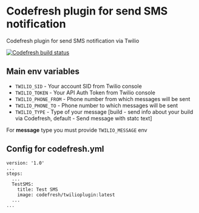 # Codefresh plugin for send SMS notification

Codefresh plugin for send SMS notification via Twilio

[![Codefresh build status]( https://g.codefresh.io/api/badges/pipeline/codefresh-inc/codefresh-io%2Ftwillio-plugin%2Ftwillio-plugin?branch=master&key=eyJhbGciOiJIUzI1NiJ9.NTY3MmQ4ZGViNjcyNGI2ZTM1OWFkZjYy.AN2wExsAsq7FseTbVxxWls8muNx_bBUnQWQVS8IgDTI&type=cf-2)]( https://g.codefresh.io/pipelines/twillio-plugin/builds?repoOwner=codefresh-io&repoName=twillio-plugin&serviceName=codefresh-io%2Ftwillio-plugin&filter=trigger:build~Build;branch:master;pipeline:5c1a73926ecec326b46fca2b~twillio-plugin)

## Main env variables
- `TWILIO_SID` - Your account SID from Twilio console
- `TWILIO_TOKEN` - Your API Auth Token from Twilio console
- `TWILIO_PHONE_FROM` - Phone number from which messages will be sent
- `TWILIO_PHONE_TO` - Phone number to which messages will be sent
- `TWILIO_TYPE` - Type of your message [build - send info about your build via Codefresh, default - Send message with statc text]

For **message** type you must provide `TWILIO_MESSAGE` env

## Config for codefresh.yml
```
version: '1.0'
...
steps:
  ...
  TestSMS:
    title: Test SMS
    image: codefresh/twilioplugin:latest
  ...
...
```

